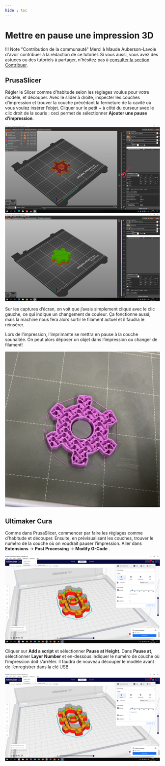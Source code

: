 ```yaml
---
hide : toc
---
```


# Mettre en pause une impression 3D

!!! Note "Contribution de la communauté"
    Merci à Maude Auberson-Lavoie d'avoir contribuer à la rédaction de ce tutoriel. Si vous aussi, vous avez des astuces ou des tutoriels à partager, n'hésitez pas à [consulter la section Contribuer](../contribuer.md).

## PrusaSlicer

Régler le Slicer comme d’habitude selon les réglages voulus pour votre modèle, et découper. Avec le slider à droite, inspecter les couches d’impression et trouver la couche précédant la fermeture de la cavité où vous voulez insérer l’objet. Cliquer sur le petit + à côté du curseur avec le clic droit de la souris : ceci permet de sélectionner **Ajouter une pause d’impression**.

![](../../assets/images/creatives/prusa-pause-3.jpeg)
![](../../assets/images/creatives/prusa-pause-2.png)

Sur les captures d’écran, on voit que j’avais simplement cliqué avec le clic gauche, ce qui indique un changement de couleur. Ça fonctionne aussi, mais la machine nous fera alors sortir le filament actuel et il faudra le réinsérer.

Lors de l’impression, l’imprimante se mettra en pause à la couche souhaitée. On peut alors déposer un objet dans l’impression ou changer de filament! 

![](../../assets/images/creatives/prusa-pause-1.jpeg)

## Ultimaker Cura

Comme dans PrusaSlicer, commencer par faire les réglages comme d’habitude et découper. Ensuite, en prévisualisant les couches, trouver le numéro de la couche où on voudrait pauser l’impression. Aller dans **Extensions** → **Post Processing** → **Modify G-Code** . 

![](../../assets/images/creatives/ultimaker-pause-1.png)

Cliquer sur **Add a script** et sélectionner **Pause at Height**. Dans **Pause at**, sélectionner **Layer Number** et en-dessous indiquer le numéro de couche où l’impression doit s’arrêter. Il faudra de nouveau découper le modèle avant de l’enregistrer dans la clé USB.

![](../../assets/images/creatives/ultimaker-pause-1.png)

